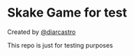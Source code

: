 # Skake Game for test

Created by [@diarcastro](https://github.com/diarcastro)

This repo is just for testing purposes
